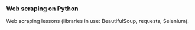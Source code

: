 ### Web scraping on Python
Web scraping lessons (libraries in use: BeautifulSoup, requests, Selenium).
